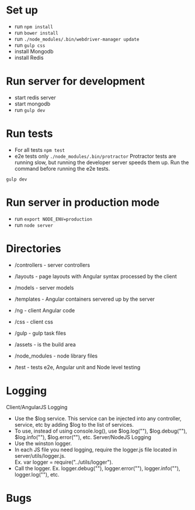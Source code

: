 
# Set up
- run `npm install`
- run `bower install`
- run `./node_modules/.bin/webdriver-manager update`
- run `gulp css`
- install Mongodb
- install Redis

# Run server for development
- start redis server
- start mongodb
- run `gulp dev`

# Run tests
- For all tests `npm test`
- e2e tests only `./node_modules/.bin/protractor`
Protractor tests are running slow, but running the developer server speeds them up.  Run the command before running the e2e tests.
```shell
gulp dev 
```

# Run server in production mode
- run `export NODE_ENV=production`
- run `node server`

# Directories

-  /controllers - server controllers
-  /layouts - page layouts with Angular syntax processed by the client
-  /models - server models
-  /templates - Angular containers servered up by the server

-  /ng - client Angular code
-  /css - client css

-  /gulp - gulp task files
-  /assets - is the build area
-  /node_modules - node library files
-  /test - tests e2e, Angular unit and Node level testing

# Logging
Client/AngularJS Logging
- Use the $log service.  This service can be injected into any controller, service, etc by adding $log to the 
  list of services.
- To use, instead of using console.log(), use $log.log(""), $log.debug(""), $log.info(""), $log.error(""), etc.
Server/NodeJS Logging
- Use the winston logger.
- In each JS file you need logging, require the logger.js file located in server/utils/logger.js.  
  Ex. var logger = require("../utils/logger").
- Call the logger.  Ex. logger.debug(""), logger.error(""), logger.info(""), logger.log(""), etc.

# Bugs

